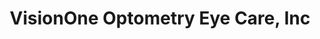---
title: "VisionOne Optometry Eye Care, Inc"
url: /redwood-city/visionone-optometry-eye-care-inc/
shop: Optiker
---